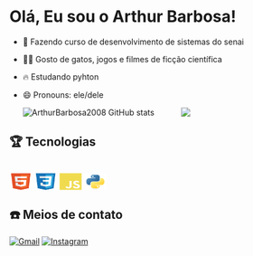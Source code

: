 # Olá, Eu sou o Arthur Barbosa!

- 🚀 Fazendo curso de desenvolvimento de sistemas do senai
- 👍🏼 Gosto de gatos, jogos e filmes de ficção científica
- 🔥 Estudando pyhton
- 😄 Pronouns: ele/dele

  <img src= "https://31.media.tumblr.com/2e8986a1b1c062623cea1b9edaddcc52/tumblr_mup3qzOPsX1rk0k2jo1_500.gif" max-width="200px" width="200px" align="right">

  ![ArthurBarbosa2008 GitHub stats](https://github-readme-stats.vercel.app/api?username=ArthurBarbosa2008&show_icons=true&theme=dracula)

 ## 🏆 Tecnologias

<div style="display: inline_block"><br>
  <img align="center" alt="Arthur-HTML" height="30" width="40" src="https://raw.githubusercontent.com/devicons/devicon/master/icons/html5/html5-original.svg">
  <img align="center" alt="Arthur-CSS" height="30" width="40" src="https://raw.githubusercontent.com/devicons/devicon/master/icons/css3/css3-original.svg">
  <img align="center" alt="Arthur-Js" height="30" width="40" src="https://raw.githubusercontent.com/devicons/devicon/master/icons/javascript/javascript-plain.svg">
  <img align="center" alt="Arthur-Python" height="30" width="40" src="https://raw.githubusercontent.com/devicons/devicon/master/icons/python/python-original.svg" />

  ## ☎️ Meios de contato
  <a href="mailto:arthur.midiapdv@gmail.com" title="Gmail">
  <img src="https://img.shields.io/badge/-Gmail-FF0000?style=flat-square&labelColor=FF0000&logo=gmail&logoColor=white&link=LINK-DO-SEU-GMAIL" alt="Gmail"/></a>
  <a href="https://instagram.com/arthurbarbosapdv/" title="Instagram">
  <img src="https://img.shields.io/badge/-Instagram-DF0174?style=flat-square&labelColor=DF0174&logo=instagram&logoColor=white&link=LINK-DO-SEU-INSTAGRAM" alt="Instagram"/></a>

  
